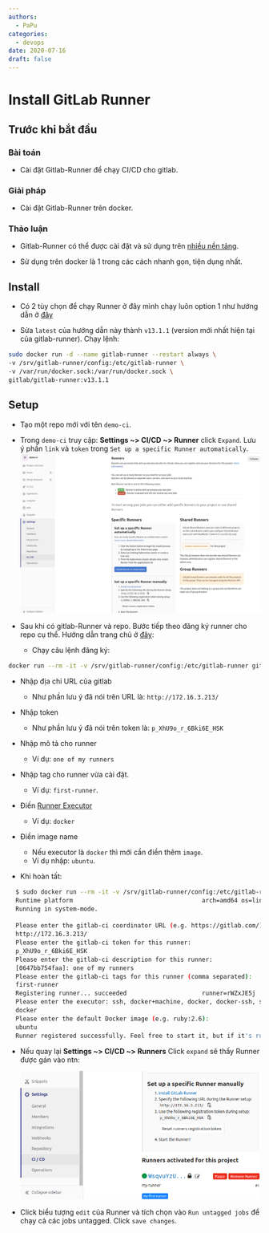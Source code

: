 ```yaml
---
authors:
  - PaPu
categories:
  - devops
date: 2020-07-16
draft: false
---
```


# Install GitLab Runner

## Trước khi bắt đầu

### Bài toán

- Cài đặt Gitlab-Runner để chạy CI/CD cho gitlab.

### Giải pháp

- Cài đặt Gitlab-Runner trên docker.

### Thảo luận

- Gitlab-Runner có thể được cài đặt và sử dụng trên [nhiều nền tảng](https://docs.gitlab.com/runner/install/).

- Sử dụng trên docker là 1 trong các cách nhanh gọn, tiện dụng nhất.

## Install

- Có 2 tùy chọn để chạy Runner ở đây mình chạy luôn option 1 như hướng dẫn ở [đây](https://docs.gitlab.com/runner/install/docker.html#option-1-use-local-system-volume-mounts-to-start-the-runner-container)

- Sửa `latest` của hướng dẫn này thành `v13.1.1` (version mới nhất hiện tại của gitlab-runner). Chạy lệnh:

```sh linenums="1"
sudo docker run -d --name gitlab-runner --restart always \
-v /srv/gitlab-runner/config:/etc/gitlab-runner \
-v /var/run/docker.sock:/var/run/docker.sock \
gitlab/gitlab-runner:v13.1.1
```

## Setup

- Tạo một repo mới với tên `demo-ci`.
- Trong `demo-ci` truy cập: **Settings ~> CI/CD ~> Runner** click `Expand`. Lưu ý phần `link` và `token` trong `Set up a specific Runner automatically`.
  ![repo-without-runner](../../images/2020/20200717-gitlab-without-runner.png)

- Sau khi có gitlab-Runner và repo. Bước tiếp theo đăng ký runner cho repo cụ thể. Hướng dẫn trang chủ ở [đây](https://docs.gitlab.com/runner/register/index.html#docker):

  - Chạy câu lệnh đăng ký:

```sh linenums="1"
docker run --rm -it -v /srv/gitlab-runner/config:/etc/gitlab-runner gitlab/gitlab-runner:v13.1.1 register
```

- Nhập địa chỉ URL của gitlab

  - Như phần lưu ý đã nói trên URL là: `http://172.16.3.213/`

- Nhập token

  - Như phần lưu ý đã nói trên token là: `p_XhU9o_r_6Bki6E_HSK`

- Nhập mô tả cho runner

  - Ví dụ: `one of my runners`

- Nhập tag cho runner vừa cài đặt.

  - Ví dụ: `first-runner`.

- Điền [Runner Executor](https://docs.gitlab.com/runner/executors/README.html)

  - Ví dụ: `docker`

- Điền image name

  - Nếu executor là `docker` thì mới cần điền thêm `image`.
  - Ví dụ nhập: `ubuntu`.

- Khi hoàn tất:

```sh linenums="1"
  $ sudo docker run --rm -it -v /srv/gitlab-runner/config:/etc/gitlab-runner gitlab/gitlab-runner:v13.1.1 register
  Runtime platform                                    arch=amd64 os=linux pid=6 revision=6fbc7474 version=13.1.1
  Running in system-mode.

  Please enter the gitlab-ci coordinator URL (e.g. https://gitlab.com/):
  http://172.16.3.213/
  Please enter the gitlab-ci token for this runner:
  p_XhU9o_r_6Bki6E_HSK
  Please enter the gitlab-ci description for this runner:
  [0647bb754faa]: one of my runners
  Please enter the gitlab-ci tags for this runner (comma separated):
  first-runner
  Registering runner... succeeded                     runner=rWZxJE5j
  Please enter the executor: ssh, docker+machine, docker, docker-ssh, shell, virtualbox, docker-ssh+machine, kubernetes, custom, parallels:
  docker
  Please enter the default Docker image (e.g. ruby:2.6):
  ubuntu
  Runner registered successfully. Feel free to start it, but if it's running already the config should be automatically reloaded!
```

- Nếu quay lại **Settings ~> CI/CD ~> Runners** Click `expand` sẽ thấy Runner được gán vào ntn:

  ![runner assigned](../../images/2020/20200717-runner-assigned.png)

- Click biểu tượng `edit` của Runner và tích chọn vào `Run untagged jobs` để chạy cả các jobs untagged. Click `save changes`.

